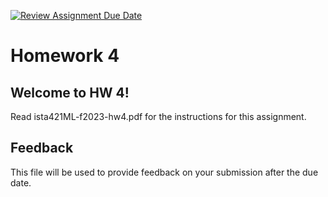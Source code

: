 [![Review Assignment Due Date](https://classroom.github.com/assets/deadline-readme-button-24ddc0f5d75046c5622901739e7c5dd533143b0c8e959d652212380cedb1ea36.svg)](https://classroom.github.com/a/BiP8g0E0)
# Homework 4

## Welcome to HW 4!

Read ista421ML-f2023-hw4.pdf for the instructions for this assignment.

## Feedback

This file will be used to provide feedback on your submission after the due date.
